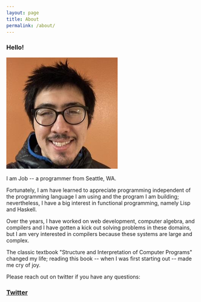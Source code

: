 ```yaml
---
layout: page
title: About
permalink: /about/
---
```


### Hello!

![image](/assets/ajob.jpeg)

I am Job -- a programmer from Seattle, WA.

Fortunately, I am have learned to appreciate programming independent of the programming language I am using and the program I am building; nevertheless, I have a big interest in functional programming, namely Lisp and Haskell. 

Over the years, I have worked on web development, computer algebra, and compilers and I have gotten a kick out solving problems in these domains, but I am very interested in compilers because these systems are large and complex. 

The classic textbook "Structure and Interpretation of Computer Programs" changed my life; reading this book -- when I was first starting out -- made me cry of joy. 

Please reach out on twitter if you have any questions:

### [Twitter](https://twitter.com/sphere_in_space)


